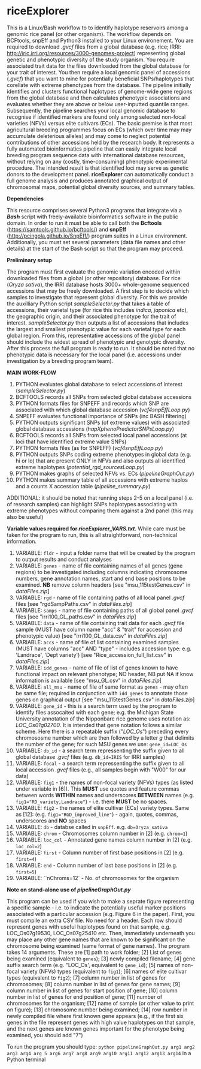 # riceExplorer

This is a Linux/Bash workflow to to identify haplotype reservoirs among a genomic rice panel (or other organism). The workflow depends on BCFtools, snpEff and Python3 installed to your Linux environement. You are required to download *.gvcf* files from a global database (e.g. rice; IRRI: http://iric.irri.org/resources/3000-genomes-project) representing global genetic and phenotypic diversity of the study organism. You require associated trait data for the files downloaded from the global database for your trait of interest. You then require a local genomic panel of accessions (*.gvcf*) that you want to mine for potentially beneficial SNPs/haplotypes that corellate with extreme phenotypes from the database. The pipeline initially identifies and clusters functional haplotypes of genome-wide gene regions from the global database and then calculates  phenotypic associations and evaluates whether they are above or below user-inputted quantile ranges. Subsequently, the pipeline searches your local genomic database to recognise if identified markers are found only among selected non-focal varieties (NFVs) versus elite cultivars (ECs). The basic premise is that most agricultural breeding programmes focus on ECs (which over time may may accumulate deleterious alleles) and may come to neglect potential contributions of other accessions held by the research body. It represents a fully automated bioinformatics pipeline that can easily integrate local breeding program sequence data with international database resources, without relying on any (costly, time-consuming) phenotypic experimental procedure. The intended result is that identified loci may serve as genetic donors to the development panel. **riceExplorer** can automatically conduct a full genome analysis and produces annotated graphical output of chromosomal maps, potential global diversity sources, and summary tables.

**Dependencies**

This resource comprises several Python3 programs that integrate via a ***Bash*** script with freely-available bioinformatics software in the public domain. In order to run it must be able to call both the **Bcftools** (https://samtools.github.io/bcftools/) and **snpEff** (http://pcingola.github.io/SnpEff/) program suites in a Linux environment. Additionally, you must set several parameters (data file names and other details) at the start of the Bash script so that the program may proceed.

**Preliminary setup**

The program must first evaluate the genomic variation encoded within downloaded files from a global (or other repository) database. For rice (*Oryza sativa*), the IRRI database hosts 3000+ whole-genome sequenced accessions that may be freely downloaded. A first step is to decide which samples to investigate that represent global diversity. For this we provide the auxilliary Python script *sampleSelector.py* that takes a table of accessions, their varietal type (for rice this includes *indica*, *japonica* etc), the geographic origin, and their associated phenotype for the trait of interest. *sampleSelector.py* then outputs a list of accessions that includes the largest and smallest phenotypic value for each varietal type for each global region. From this, representative accessions of the global panel should include the widest spread of phenotypic and genotypic diversity. After this process the full program is ready to run. It should be noted that no phenotypic data is necessary for the local panel (i.e. accessions under investigation by a breeding program team).

 **MAIN WORK-FLOW**
1. PYTHON evaluates global database to select accessions of interest (*sampleSelector.py*)
2. BCFTOOLS records all SNPs from selected global database accessions 
3. PYTHON formats files for SNPEFF and records which SNP are associated with which global database accession (*vcf4snpEffLoop.py*)
4. SNPEFF evaluates functional importance of SNPs (inc BASH filtering)
5. PYTHON outputs significant SNPs (of extreme values) with associated global database accessions (*hapXphenoPredictorSNPsLoop.py*)
6. BCFTOOLS records all SNPs from selected local panel accessions (at loci that have identified extreme value SNPs)
7. PYTHON formats files (as for SNPEFF) (*vcf4snpEffLoop.py*)
8. PYTHON outputs SNPs coding extreme phenotypes in global data (e.g. hi or lo) that are present ONLY in NFVs and also outputs all identified extreme haplotypes (*potential_rgd_sourcesLoop.py*)
9. PYTHON makes graphs of selected NFVs vs. ECs (*pipelineGraphOut.py*)
10. PYTHON makes summary table of all accessions with extreme haplos and a counts X accession table (*pipeline_summary.py*)

ADDITIONAL: it should be noted that running steps 2-5 on a local panel (i.e. of research samples) can highlight SNPs haplotypes associating with extreme phenotypes without comparing them against a 2nd panel (this may also be useful)

**Variable values required for *riceExplorer_VARS.txt***. While care must be taken for the program to run, this is all straightforward, non-technical information.

1. VARIABLE: `fldr` - input a folder name that will be created by the program to output results and conduct analyses
2. VARIABLE: `genes` - name of file containing names of all genes (gene regions) to be investigated including columns indicating chromosome numbers, gene annotation names, start and end base positions to be examined. **NB** remove column headers [see "msu_115testGenes.csv" in *dataFiles.zip*]
3. VARIABLE: `rgd` - name of file containing paths of all local panel *.gvcf* files [see "rgdSampPaths.csv" in *dataFiles.zip*]
4. VARIABLE: `samps` - name of file containing paths of all global panel *.gvcf* files [see "irri100_GL_paths.csv" in *dataFiles.zip*]
5. VARIABLE: `data` - name of file containing trait data for each *.gvcf* file sample (MUST have column name "acc" & "trait" for accession and phenotypic value) [see "irri100_GL_data.csv" in *dataFiles.zip*]
6. VARIABLE: `accs` - name of file of list containing examined samples (MUST have columns "acc" AND "type" - includes accession type: e.g. 'Landrace', 'Dept variety') [see "Rice_accession_full_list.csv" in *dataFiles.zip*]
7. VARIABLE: `idd_genes` - name of file of list of genes known to have functional impact on relevant phenotype; NO header, NB put NA if know information is available [see "msu_GL.csv" in *dataFiles.zip*]
8. VARIABLE: `all_msu` - name of file of same format as `genes` - may often be same file; required in conjunction with `idd_genes` to annotate those genes on graphical output [see "msu_115testGenes.csv" in *dataFiles.zip*]
9. VARIABLE: `gene_id` - this is a search term used by the program to identify files assocaited with each gene; e.g. the Michigan State University annotation of the Nipponbare rice genome uses notation as: *LOC_Os01g02700*. It is intended that gene notation follows a similar scheme. Here there is a repeatable suffix ("*LOC_Os*") preceding every chromososme number which are then followed by a letter *g* that delimits the number of the gene; for such MSU genes we use: `gene_id=LOC_Os`
10. VARIABLE: `db_id` - a search term repressenting the suffix given to all global database *.gvcf* files (e.g. `db_id=IRIS` for IRRI samples)
11. VARIABLE: `focal` - a search term repressenting the suffix given to all local accession *.gvcf* files (e.g., all samples begin with "W00" for our data)
12. VARIABLE: `fig1` - the names of non-focal variety (NFVs) types (as listed under variable in [6]). This **MUST** use quotes and feature commas between words **WITHIN** names and underscores **BETWEEN** names (e.g. `fig1="RD_variety,Landrace"`) - i.e. there **MUST** be no spaces.
13. VARIABLE: `fig2` - the names of elite cultivar (ECs) variety types. Same as [12]: (e.g. `fig1="RGD_improved_line"`) - again, quotes, commas, underscores and **NO** spaces
14. VARIABLE: `db` - databse called in `snpEff`. e.g. `db=Oryza_sativa`
15. VARIABLE: `chrom` - Chromosomes column number in [2] (e.g. `chrom=1`)
16. VARIABLE: `loc_col` - Annotated gene names column number in [2] (e.g. `loc_col=2`)
17. VARIABLE: `first` - Column number of first base positions in [2] (e.g. `first=4`)
18. VARIABLE: `end` - Column number of last base positions in [2] (e.g. `first=5`)
19. VARIABLE: ``nChroms=12` - No. of chromosomes for the organism


**Note on stand-alone use of *pipelineGraphOut.py***

This program can be used if you wish to make a seprate figure representing a specific sample - i.e. to indicate the potentially useful marker positions associated with a particular accession (e.g. Figure 6 in the paper). First, you must compile an extra CSV file. No need for a header. Each row should represent genes with useful haplotypes found on that sample, e.g. LOC_Os07g19530, LOC_Os07g25410 etc. Then, immediately underneath you may place any other gene names that are known to be significant on the chromosome being examined (same format of gene names). The program takes 14 arguments. These are [1] path to work folder; [2] List of genes being examined (equivalent to `genes`); [3] newly compiled filename; [4] gene suffix search term (e.g. "LOC_Os', equivalent to `gene_id`); [5] names  of non-focal variety (NFVs) types (equivalent to `fig1`); [6] names  of elite cultivar types (equivalent to `fig2`); [7] column number in list of genes for chromosomes; [8] column number in list of genes for gene names; [9] column number in list of genes for start position of gene; [10] column number in list of genes for end position of gene; [11] number of chromosomes for the organism; [12] name of sample (or other value to print on figure); [13] chromosome number being examined; [14] row number in newly compiled file where first known gene appears (e.g., if the first six genes in the file represent genes with high value haplotypes on that sample, and the next genes are known genes important for the phenotype being examined, you should add "7")

To run the program you should type: `python pipelineGraphOut.py arg1 arg2 arg3 arg4 arg 5 arg6 arg7 arg8 arg9 arg10 arg11 arg12 arg13 arg14` in a Python terminal
